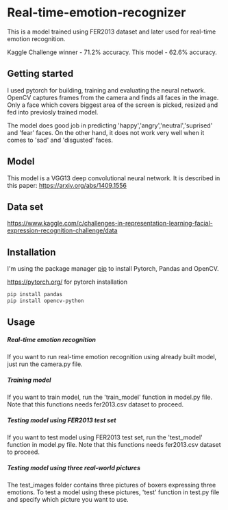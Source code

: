 # Real-time-emotion-recognizer
This is a model trained using FER2013 dataset and later used for real-time emotion recognition.

Kaggle Challenge winner  - 71.2% accuracy. 
This model - 62.6% accuracy.



## Getting started
  I used pytorch for building, training and evaluating the neural network. OpenCV captures frames from the camera and finds all faces in the image. Only a face which covers biggest area of the screen is picked, resized and fed into previosly trained model.
  
  The model does good job in predicting 'happy','angry','neutral','suprised' and 'fear' faces. On the other hand, it does not work very well when it comes to 'sad' and 'disgusted' faces.
  
## Model
  This model is a VGG13 deep convolutional neural network. It is described in this paper: https://arxiv.org/abs/1409.1556
  
## Data set

https://www.kaggle.com/c/challenges-in-representation-learning-facial-expression-recognition-challenge/data

## Installation

I'm using the package manager [pip](https://pip.pypa.io/en/stable/installing/) to install Pytorch, Pandas and OpenCV.

https://pytorch.org/ for pytorch installation

```bash
pip install pandas
pip install opencv-python
```

## Usage

##### Real-time emotion recognition
  If you want to run real-time emotion recognition using already built model, just run the camera.py file.
  
##### Training model
  If you want to train model, run the 'train_model' function in model.py file. Note that this functions needs fer2013.csv dataset to proceed.
  
##### Testing model using FER2013 test set
  If you want to test model using FER2013 test set, run the 'test_model' function in model.py file. Note that this functions needs fer2013.csv dataset to proceed.
  
##### Testing model using three real-world pictures
  The test_images folder contains three pictures of boxers expressing three emotions. To test a model using these pictures, 'test' function in test.py file and specify which picture you want to use.
  
  
